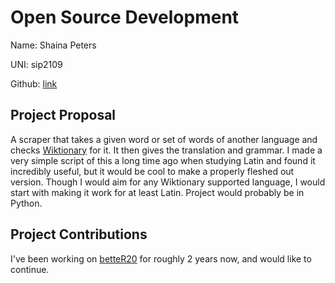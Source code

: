 # Open Source Development

Name: Shaina Peters

UNI: sip2109

Github: [link](https://github.com/darthbeep)

## Project Proposal

A scraper that takes a given word or set of words of another language and checks [Wiktionary](https://en.wiktionary.org/wiki/Wiktionary:Main_Page) for it. It then gives the translation and grammar. I made a very simple script of this a long time ago when studying Latin and found it incredibly useful, but it would be cool to make a properly fleshed out version. Though I would aim for any Wiktionary supported language, I would start with making it work for at least Latin. Project would probably be in Python.

## Project Contributions

I've been working on [betteR20](https://github.com/TheGiddyLimit/betterR20) for roughly 2 years now, and would like to continue.
